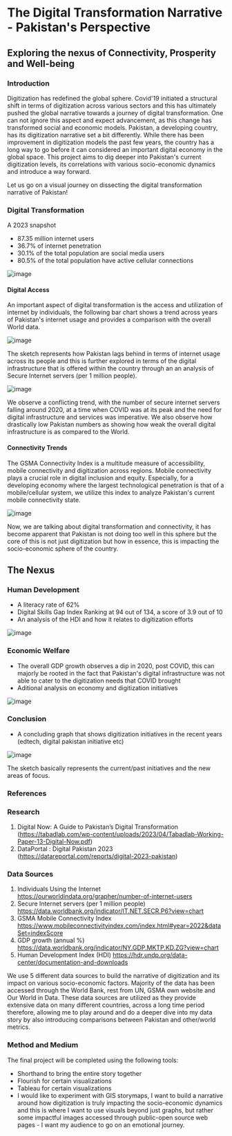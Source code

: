 # The Digital Transformation Narrative - Pakistan's Perspective
## Exploring the nexus of Connectivity, Prosperity and Well-being

### Introduction 
Digitization has redefined the global sphere. Covid'19 initiated a structural shift in terms of digitization across various sectors and this has ultimately pushed the global narrative towards a journey of digital transformation. One can not ignore this aspect and expect advancement, as this change has transformed social and economic models. 
Pakistan, a developing country, has its digitization narrative set a bit differently. While there has been improvement in digitization models the past few years, the country has a long way to go before it can
considered an important digital economy in the global space. This project aims to dig deeper into Pakistan's current digitization levels, its correlations with various socio-economic dynamics and introduce a way forward. 

Let us go on a visual journey on dissecting the digital transformation narrative of Pakistan!

### Digital Transformation
A 2023 snapshot
- 87.35 million internet users
- 36.7% of internet penetration
- 30.1% of the total population are social media users 
- 80.5% of the total population have active cellular connections

![image](https://github.com/hibahassan96/hibah-tswd-portfolio/assets/122888626/1803a0ca-d76f-413b-a8b2-7adb1296f209)


#### Digital Access 
An important aspect of digital transformation is the access and utilization of internet by individuals, the following bar chart shows a trend across years of Pakistan's internet usage and provides a
comparison with the overall World data. 

![image](https://github.com/hibahassan96/hibah-tswd-portfolio/assets/122888626/260f0099-39a8-4732-a84b-09a6f5cc1a10)


The sketch represents how Pakistan lags behind in terms of internet usage across its people and this is further explored in terms of the digital infrastructure that is offered within the country through an 
an analysis of Secure Internet servers (per 1 million people).

![image](https://github.com/hibahassan96/hibah-tswd-portfolio/assets/122888626/43eebbd2-ae72-48d2-991d-a9237a167761)

We observe a conflicting trend, with the number of secure internet servers falling around 2020, at a time when COVID was at its peak and the need for digital infrastructure and services was imperative.
We also observe how drastically low Pakistan numbers as showing how weak the overall digital infrastructure is as compared to the World.

#### Connectivity Trends 
The GSMA Connectivity Index is a multitude measure of accessibility, mobile connectivity and digitization across regions. Mobile connectivity plays a crucial role in digital inclusion and equity. Especially,
for a developing economy where the largest technological penetration is that of a mobile/cellular system, we utilize this index to analyze Pakistan's current mobile connectivity state. 

![image](https://github.com/hibahassan96/hibah-tswd-portfolio/assets/122888626/abc756d2-6e00-436c-88dd-8fec22f8d7c1)

Now, we are talking about digital transformation and connectivity, it has become apparent that Pakistan is not doing too well in this sphere but the core of this is not just digitization but how in essence, 
this is impacting the socio-economic sphere of the country.

## The Nexus 
### Human Development 
- A literacy rate of 62%
- Digital Skills Gap Index Ranking at 94 out of 134, a score of 3.9 out of 10
- An analysis of the HDI and how it relates to digitization efforts

![image](https://github.com/hibahassan96/hibah-tswd-portfolio/assets/122888626/ae62dbae-42fc-467b-88e0-fd5716039991)


### Economic Welfare 
- The overall GDP growth observes a dip in 2020, post COVID, this can majorly be rooted in the fact that Pakistan's digital infrastructure was not able to cater to the digitization needs that COVID brought
- Aditional analysis on economy and digitization initiatives

![image](https://github.com/hibahassan96/hibah-tswd-portfolio/assets/122888626/1763b591-01a3-475b-b47e-619d8a149345)


### Conclusion 
- A concluding graph that shows digitization initiatives in the recent years (edtech, digital pakistan initiative etc)

![image](https://github.com/hibahassan96/hibah-tswd-portfolio/assets/122888626/f588a660-f4c2-45c4-8dad-39004c682fac)

The sketch basically represents the current/past initiatives and the new areas of focus.


### References
### Research
1. Digital Now: A Guide to Pakistan’s Digital Transformation (https://tabadlab.com/wp-content/uploads/2023/04/Tabadlab-Working-Paper-13-Digital-Now.pdf)
2. DataPortal : Digital Pakistan 2023 (https://datareportal.com/reports/digital-2023-pakistan)

### Data Sources
1. Individuals Using the Internet	https://ourworldindata.org/grapher/number-of-internet-users
2. Secure Internet servers (per 1 million people)	https://data.worldbank.org/indicator/IT.NET.SECR.P6?view=chart
3. GSMA Mobile Connectivity Index	https://www.mobileconnectivityindex.com/index.html#year=2022&dataSet=indexScore
4. GDP growth (annual %)	https://data.worldbank.org/indicator/NY.GDP.MKTP.KD.ZG?view=chart
5. Human Development Index (HDI) 	https://hdr.undp.org/data-center/documentation-and-downloads

We use 5 different data sources to build the narrative of digitization and its impact on various socio-economic factors. Majority of the data has been accessed through the World Bank, rest from UN, GSMA 
own website and Our World in Data. These data sources are utilized as they provide extensive data on many different countries, across a long time period therefore, allowing me to play around and do a deeper 
dive into my data story by also introducing comparisons between Pakistan and other/world metrics. 

### Method and Medium 
The final project will be completed using the following tools:
- Shorthand to bring the entire story together 
- Flourish for certain visualizations
- Tableau for certain visualizations
- I would like to experiment with GIS storymaps, I want to build a narrative around how digitization is truly impacting the socio-economic dynamics and this is where I want to use visuals beyond just graphs, but
  rather some impactful images accessed through public-open source web pages - I want my audience to go on an emotional journey. 

